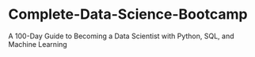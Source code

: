 # Complete-Data-Science-Bootcamp
A 100-Day Guide to Becoming a Data Scientist with Python, SQL, and Machine Learning
